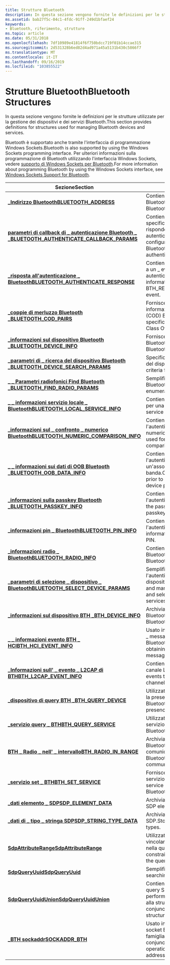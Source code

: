 ```yaml
---
title: Strutture Bluetooth
description: In questa sezione vengono fornite le definizioni per le strutture utilizzate per la gestione dei dispositivi e dei servizi Bluetooth.
ms.assetid: bab27f5c-04c1-4fdc-91ff-249d1bfaef24
keywords:
- Bluetooth, riferimento, strutture
ms.topic: article
ms.date: 05/31/2018
ms.openlocfilehash: 7df10989e41814f6f750bdcc719f01b14ccae315
ms.sourcegitcommit: 2d531328b6ed82d4ad971a45a5131b430c5866f7
ms.translationtype: MT
ms.contentlocale: it-IT
ms.lasthandoff: 09/16/2019
ms.locfileid: "103855522"
---
```

# <a name="bluetooth-structures"></a><span data-ttu-id="d61ef-104">Strutture Bluetooth</span><span class="sxs-lookup"><span data-stu-id="d61ef-104">Bluetooth Structures</span></span>

<span data-ttu-id="d61ef-105">In questa sezione vengono fornite le definizioni per le strutture utilizzate per la gestione dei dispositivi e dei servizi Bluetooth.</span><span class="sxs-lookup"><span data-stu-id="d61ef-105">This section provides definitions for structures used for managing Bluetooth devices and services.</span></span>

<span data-ttu-id="d61ef-106">Bluetooth è supportato anche tramite l'interfaccia di programmazione Windows Sockets.</span><span class="sxs-lookup"><span data-stu-id="d61ef-106">Bluetooth is also supported by using the Windows Sockets programming interface.</span></span> <span data-ttu-id="d61ef-107">Per ulteriori informazioni sulla programmazione di Bluetooth utilizzando l'interfaccia Windows Sockets, vedere [supporto di Windows Sockets per Bluetooth](windows-sockets-support-for-bluetooth.md).</span><span class="sxs-lookup"><span data-stu-id="d61ef-107">For more information about programming Bluetooth by using the Windows Sockets interface, see [Windows Sockets Support for Bluetooth](windows-sockets-support-for-bluetooth.md).</span></span>



| <span data-ttu-id="d61ef-108">Sezione</span><span class="sxs-lookup"><span data-stu-id="d61ef-108">Section</span></span>                                                                                       | <span data-ttu-id="d61ef-109">Content</span><span class="sxs-lookup"><span data-stu-id="d61ef-109">Content</span></span>                                                                                                                          |
|-----------------------------------------------------------------------------------------------|----------------------------------------------------------------------------------------------------------------------------------|
| [<span data-ttu-id="d61ef-110">**\_Indirizzo Bluetooth**</span><span class="sxs-lookup"><span data-stu-id="d61ef-110">**BLUETOOTH\_ADDRESS**</span></span>](/windows/win32/api/bluetoothapis/ns-bluetoothapis-bluetooth_address_struct)                                               | <span data-ttu-id="d61ef-111">Contiene l'indirizzo di un dispositivo Bluetooth.</span><span class="sxs-lookup"><span data-stu-id="d61ef-111">Contains the address of a Bluetooth device.</span></span>                                                                                      |
| [<span data-ttu-id="d61ef-112">**parametri di callback di \_ autenticazione Bluetooth \_ \_**</span><span class="sxs-lookup"><span data-stu-id="d61ef-112">**BLUETOOTH\_AUTHENTICATE\_CALLBACK\_PARAMS**</span></span>](/windows/desktop/api/BluetoothAPIs/ns-bluetoothapis-bluetooth_authentication_callback_params) | <span data-ttu-id="d61ef-113">Contiene informazioni di configurazione specifiche sul dispositivo Bluetooth che risponde a una richiesta di autenticazione.</span><span class="sxs-lookup"><span data-stu-id="d61ef-113">Contains specific configuration information about the Bluetooth device responding to an authentication request.</span></span>                  |
| [<span data-ttu-id="d61ef-114">**\_risposta all'autenticazione \_ Bluetooth**</span><span class="sxs-lookup"><span data-stu-id="d61ef-114">**BLUETOOTH\_AUTHENTICATE\_RESPONSE**</span></span>](/windows/desktop/api/BluetoothAPIs/ns-bluetoothapis-bluetooth_authenticate_response)                  | <span data-ttu-id="d61ef-115">Contiene informazioni passate in risposta a un \_ evento di \_ richiesta di autenticazione remota BTH \_ .</span><span class="sxs-lookup"><span data-stu-id="d61ef-115">Contains information passed in response to a BTH\_REMOTE\_AUTHENTICATE\_REQUEST event.</span></span>                                           |
| [<span data-ttu-id="d61ef-116">**\_coppie di merluzzo Bluetooth \_**</span><span class="sxs-lookup"><span data-stu-id="d61ef-116">**BLUETOOTH\_COD\_PAIRS**</span></span>](/windows/desktop/api/BluetoothAPIs/ns-bluetoothapis-bluetooth_cod_pairs)                                          | <span data-ttu-id="d61ef-117">Fornisce la specifica e il recupero delle informazioni di classe del dispositivo (COD) Bluetooth.</span><span class="sxs-lookup"><span data-stu-id="d61ef-117">Provides for specification and retrieval of Bluetooth Class Of Device (COD) information.</span></span>                                         |
| [<span data-ttu-id="d61ef-118">**\_informazioni sul dispositivo Bluetooth \_**</span><span class="sxs-lookup"><span data-stu-id="d61ef-118">**BLUETOOTH\_DEVICE\_INFO**</span></span>](/windows/win32/api/bluetoothapis/ns-bluetoothapis-bluetooth_device_info_struct)                                      | <span data-ttu-id="d61ef-119">Fornisce informazioni su un dispositivo Bluetooth.</span><span class="sxs-lookup"><span data-stu-id="d61ef-119">Provides information about a Bluetooth device.</span></span>                                                                                   |
| [<span data-ttu-id="d61ef-120">**\_parametri di \_ ricerca del dispositivo Bluetooth \_**</span><span class="sxs-lookup"><span data-stu-id="d61ef-120">**BLUETOOTH\_DEVICE\_SEARCH\_PARAMS**</span></span>](/windows/desktop/api/BluetoothAPIs/ns-bluetoothapis-bluetooth_device_search_params)                   | <span data-ttu-id="d61ef-121">Specifica i criteri di ricerca per le ricerche del dispositivo Bluetooth.</span><span class="sxs-lookup"><span data-stu-id="d61ef-121">Specifies search criteria for Bluetooth device searches.</span></span>                                                                         |
| [<span data-ttu-id="d61ef-122">**\_ \_ Parametri radiofonici Find Bluetooth \_**</span><span class="sxs-lookup"><span data-stu-id="d61ef-122">**BLUETOOTH\_FIND\_RADIO\_PARAMS**</span></span>](/windows/desktop/api/BluetoothAPIs/ns-bluetoothapis-bluetooth_find_radio_params)                         | <span data-ttu-id="d61ef-123">Semplifica l'enumerazione delle radio Bluetooth installate.</span><span class="sxs-lookup"><span data-stu-id="d61ef-123">Facilitates the enumeration of installed Bluetooth radios.</span></span>                                                                       |
| [<span data-ttu-id="d61ef-124">**\_ \_ informazioni servizio locale \_ Bluetooth**</span><span class="sxs-lookup"><span data-stu-id="d61ef-124">**BLUETOOTH\_LOCAL\_SERVICE\_INFO**</span></span>](/windows/win32/api/bluetoothapis/ns-bluetoothapis-bluetooth_local_service_info_struct)                       | <span data-ttu-id="d61ef-125">Contiene informazioni sul servizio locale per una radio Bluetooth.</span><span class="sxs-lookup"><span data-stu-id="d61ef-125">Contains local service information for a Bluetooth radio.</span></span>                                                                        |
| [<span data-ttu-id="d61ef-126">**\_informazioni sul \_ confronto \_ numerico Bluetooth**</span><span class="sxs-lookup"><span data-stu-id="d61ef-126">**BLUETOOTH\_NUMERIC\_COMPARISON\_INFO**</span></span>](/windows/desktop/api/BluetoothAPIs/ns-bluetoothapis-bluetooth_numeric_comparison_info)             | <span data-ttu-id="d61ef-127">Contiene il valore numerico utilizzato per l'autenticazione tramite il confronto numerico.</span><span class="sxs-lookup"><span data-stu-id="d61ef-127">Contains the numeric value used for authentication via numeric comparison.</span></span>                                                       |
| [<span data-ttu-id="d61ef-128">**\_ \_ informazioni sui dati di OOB Bluetooth \_**</span><span class="sxs-lookup"><span data-stu-id="d61ef-128">**BLUETOOTH\_OOB\_DATA\_INFO**</span></span>](/windows/desktop/api/BluetoothAPIs/ns-bluetoothapis-bluetooth_oob_data_info)                                 | <span data-ttu-id="d61ef-129">Contiene i dati usati per eseguire l'autenticazione prima di stabilire un'associazione di dispositivi fuori banda.</span><span class="sxs-lookup"><span data-stu-id="d61ef-129">Contains data used to authenticate prior to establishing an Out-of-Band device pairing.</span></span>                                          |
| [<span data-ttu-id="d61ef-130">**\_informazioni sulla passkey Bluetooth \_**</span><span class="sxs-lookup"><span data-stu-id="d61ef-130">**BLUETOOTH\_PASSKEY\_INFO**</span></span>](/windows/desktop/api/BluetoothAPIs/ns-bluetoothapis-bluetooth_passkey_info)                                    | <span data-ttu-id="d61ef-131">Contiene la passkey utilizzata per l'autenticazione tramite passkey.</span><span class="sxs-lookup"><span data-stu-id="d61ef-131">Contains the passkey used for authentication via passkey.</span></span>                                                                        |
| [<span data-ttu-id="d61ef-132">**\_informazioni pin \_ Bluetooth**</span><span class="sxs-lookup"><span data-stu-id="d61ef-132">**BLUETOOTH\_PIN\_INFO**</span></span>](/windows/desktop/api/BluetoothAPIs/ns-bluetoothapis-bluetooth_pin_info)                                            | <span data-ttu-id="d61ef-133">Contiene le informazioni usate per l'autenticazione tramite PIN.</span><span class="sxs-lookup"><span data-stu-id="d61ef-133">Contains information used for authentication via PIN.</span></span>                                                                            |
| [<span data-ttu-id="d61ef-134">**\_informazioni radio \_ Bluetooth**</span><span class="sxs-lookup"><span data-stu-id="d61ef-134">**BLUETOOTH\_RADIO\_INFO**</span></span>](/windows/desktop/api/BluetoothAPIs/ns-bluetoothapis-bluetooth_radio_info)                                        | <span data-ttu-id="d61ef-135">Contiene informazioni su una radio Bluetooth.</span><span class="sxs-lookup"><span data-stu-id="d61ef-135">Contains information about a Bluetooth radio.</span></span>                                                                                    |
| [<span data-ttu-id="d61ef-136">**\_parametri di selezione \_ dispositivo \_ Bluetooth**</span><span class="sxs-lookup"><span data-stu-id="d61ef-136">**BLUETOOTH\_SELECT\_DEVICE\_PARAMS**</span></span>](/windows/desktop/api/BluetoothAPIs/ns-bluetoothapis-bluetooth_select_device_params)                   | <span data-ttu-id="d61ef-137">Semplifica e gestisce la visibilità, l'autenticazione e la selezione di dispositivi e servizi Bluetooth.</span><span class="sxs-lookup"><span data-stu-id="d61ef-137">Facilitates and manages the visibility, authentication, and selection of Bluetooth devices and services.</span></span>                         |
| [<span data-ttu-id="d61ef-138">**\_informazioni sul dispositivo BTH \_**</span><span class="sxs-lookup"><span data-stu-id="d61ef-138">**BTH\_DEVICE\_INFO**</span></span>](/windows/desktop/api/Bthdef/ns-bthdef-bth_device_info)                                                  | <span data-ttu-id="d61ef-139">Archivia le informazioni su un dispositivo Bluetooth.</span><span class="sxs-lookup"><span data-stu-id="d61ef-139">Stores information about a Bluetooth device.</span></span>                                                                                     |
| [<span data-ttu-id="d61ef-140">**\_ \_ informazioni evento BTH \_ HCI**</span><span class="sxs-lookup"><span data-stu-id="d61ef-140">**BTH\_HCI\_EVENT\_INFO**</span></span>](/windows/desktop/api/Bthdef/ns-bthdef-bth_hci_event_info)                                           | <span data-ttu-id="d61ef-141">Usato in connessione con l'ottenimento di \_ messaggi WM DEVICECHANGE per Bluetooth.</span><span class="sxs-lookup"><span data-stu-id="d61ef-141">Used in connection with obtaining WM\_DEVICECHANGE messages for Bluetooth.</span></span>                                                       |
| [<span data-ttu-id="d61ef-142">**\_Informazioni sull' \_ evento \_ L2CAP di BTH**</span><span class="sxs-lookup"><span data-stu-id="d61ef-142">**BTH\_L2CAP\_EVENT\_INFO**</span></span>](/windows/desktop/api/Bthdef/ns-bthdef-bth_l2cap_event_info)                                       | <span data-ttu-id="d61ef-143">Contiene i dati sugli eventi associati a un canale L2CAP.</span><span class="sxs-lookup"><span data-stu-id="d61ef-143">Contains data about the events that are associated with an L2CAP channel.</span></span>                                                        |
| [<span data-ttu-id="d61ef-144">**\_dispositivo di query BTH \_**</span><span class="sxs-lookup"><span data-stu-id="d61ef-144">**BTH\_QUERY\_DEVICE**</span></span>](/windows/desktop/api/Ws2bth/ns-ws2bth-bth_query_device)                                                | <span data-ttu-id="d61ef-145">Utilizzato quando si eseguono query per la presenza di un dispositivo Bluetooth.</span><span class="sxs-lookup"><span data-stu-id="d61ef-145">Used when querying for the presence of a Bluetooth device.</span></span>                                                                       |
| [<span data-ttu-id="d61ef-146">**\_servizio query \_ BTH**</span><span class="sxs-lookup"><span data-stu-id="d61ef-146">**BTH\_QUERY\_SERVICE**</span></span>](/windows/desktop/api/Ws2bth/ns-ws2bth-bth_query_service)                                              | <span data-ttu-id="d61ef-147">Utilizzato per eseguire una query su un servizio Bluetooth.</span><span class="sxs-lookup"><span data-stu-id="d61ef-147">Used to query a Bluetooth service.</span></span>                                                                                               |
| [<span data-ttu-id="d61ef-148">**BTH \_ Radio \_ nell' \_ intervallo**</span><span class="sxs-lookup"><span data-stu-id="d61ef-148">**BTH\_RADIO\_IN\_RANGE**</span></span>](/windows/desktop/api/Bthdef/ns-bthdef-bth_radio_in_range)                                           | <span data-ttu-id="d61ef-149">Archivia i dati relativi ai dispositivi Bluetooth che rientrano nell'intervallo di comunicazione.</span><span class="sxs-lookup"><span data-stu-id="d61ef-149">Stores data about the Bluetooth devices that are within communication range.</span></span>                                                     |
| [<span data-ttu-id="d61ef-150">**\_servizio set \_ BTH**</span><span class="sxs-lookup"><span data-stu-id="d61ef-150">**BTH\_SET\_SERVICE**</span></span>](/windows/desktop/api/Ws2bth/ns-ws2bth-bth_set_service)                                                  | <span data-ttu-id="d61ef-151">Fornisce informazioni sul servizio per il servizio Bluetooth specificato.</span><span class="sxs-lookup"><span data-stu-id="d61ef-151">Provides service information for the specified Bluetooth service.</span></span>                                                                |
| [<span data-ttu-id="d61ef-152">**\_dati elemento \_ SDP**</span><span class="sxs-lookup"><span data-stu-id="d61ef-152">**SDP\_ELEMENT\_DATA**</span></span>](/windows/desktop/api/BluetoothAPIs/ns-bluetoothapis-sdp_element_data)                                                | <span data-ttu-id="d61ef-153">Archivia i dati dell'elemento SDP.</span><span class="sxs-lookup"><span data-stu-id="d61ef-153">Stores SDP element data.</span></span>                                                                                                         |
| [<span data-ttu-id="d61ef-154">**\_dati di \_ tipo \_ stringa SDP**</span><span class="sxs-lookup"><span data-stu-id="d61ef-154">**SDP\_STRING\_TYPE\_DATA**</span></span>](/windows/desktop/api/BluetoothAPIs/ns-bluetoothapis-sdp_string_type_data)                                       | <span data-ttu-id="d61ef-155">Archivia informazioni sui tipi di stringa SDP.</span><span class="sxs-lookup"><span data-stu-id="d61ef-155">Stores information about SDP string types.</span></span>                                                                                       |
| [<span data-ttu-id="d61ef-156">**SdpAttributeRange**</span><span class="sxs-lookup"><span data-stu-id="d61ef-156">**SdpAttributeRange**</span></span>](/windows/desktop/api/Bthsdpdef/ns-bthsdpdef-sdpattributerange)                                                | <span data-ttu-id="d61ef-157">Utilizzato in una query Bluetooth per vincolare il set di attributi da restituire nella query.</span><span class="sxs-lookup"><span data-stu-id="d61ef-157">Used in a Bluetooth query to constrain the set of attributes to return in the query.</span></span>                                             |
| [<span data-ttu-id="d61ef-158">**SdpQueryUuid**</span><span class="sxs-lookup"><span data-stu-id="d61ef-158">**SdpQueryUuid**</span></span>](/windows/desktop/api/Bthsdpdef/ns-bthsdpdef-sdpqueryuuid)                                                          | <span data-ttu-id="d61ef-159">Semplifica la ricerca di UUID.</span><span class="sxs-lookup"><span data-stu-id="d61ef-159">Facilitates searching for UUIDs.</span></span>                                                                                                 |
| [<span data-ttu-id="d61ef-160">**SdpQueryUuidUnion**</span><span class="sxs-lookup"><span data-stu-id="d61ef-160">**SdpQueryUuidUnion**</span></span>](/windows/desktop/api/Bthsdpdef/ns-bthsdpdef-sdpqueryuuidunion)                                                | <span data-ttu-id="d61ef-161">Contiene l'UUID su cui eseguire una query SDP.</span><span class="sxs-lookup"><span data-stu-id="d61ef-161">Contains the UUID on which to perform an SDP query.</span></span> <span data-ttu-id="d61ef-162">Utilizzato insieme alla struttura [**SdpQueryUuid**](/windows/desktop/api/Bthsdpdef/ns-bthsdpdef-sdpqueryuuid) .</span><span class="sxs-lookup"><span data-stu-id="d61ef-162">Used in conjunction with the [**SdpQueryUuid**](/windows/desktop/api/Bthsdpdef/ns-bthsdpdef-sdpqueryuuid) structure.</span></span> |
| [<span data-ttu-id="d61ef-163">**\_BTH sockaddr**</span><span class="sxs-lookup"><span data-stu-id="d61ef-163">**SOCKADDR\_BTH**</span></span>](/windows/desktop/api/Ws2bth/ns-ws2bth-sockaddr_bth)                                                         | <span data-ttu-id="d61ef-164">Usato in combinazione con le operazioni socket Bluetooth come definito dalla \_ famiglia di indirizzi AF BTH.</span><span class="sxs-lookup"><span data-stu-id="d61ef-164">Used in conjunction with Bluetooth socket operations as defined by the AF\_BTH address family.</span></span>                                   |



 

 

 




